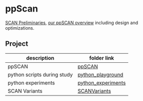 # ppScan

[SCAN Preliminaries](scan_preliminary.md), [our ppSCAN overview](ppscan_overview.md) including design and optimizations.

## Project 

description | folder link
--- | ---
ppSCAN | [ppSCAN](pSCAN-refactor)
python scripts during study | [python_playground](python_playground)
python experiments | [python_experiments](python_experiments)
SCAN Variants | [SCANVariants](SCANVariants)